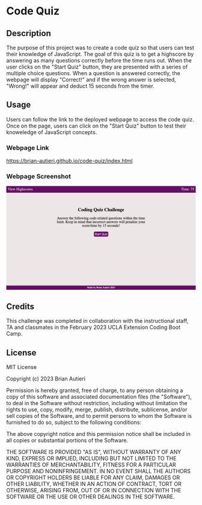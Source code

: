 # Code Quiz

## Description

The purpose of this project was to create a code quiz so that users can test their knowledge of JavaScript. The goal of this quiz is to get a highscore by answering as many questions correctly before the time runs out. When the user clicks on the "Start Quiz" button, they are presented with a series of multiple choice questions. When a question is answered correctly, the webpage will display "Correct!" and if the wrong answer is selected, "Wrong!" will appear and deduct 15 seconds from the timer.

## Usage

Users can follow the link to the deployed webpage to access the code quiz. Once on the page, users can click on the "Start Quiz" button to test their knoweledge of JavaScript concepts.

### Webpage Link

https://brian-autieri.github.io/code-quiz/index.html

### Webpage Screenshot

![alt text](code-quiz-screenshot.png)

## Credits

This challenge was completed in collaboration with the instructional staff, TA and classmates in the February 2023 UCLA Extension Coding Boot Camp.

## License

MIT License

Copyright (c) 2023 Brian Autieri

Permission is hereby granted, free of charge, to any person obtaining a copy of this software and associated documentation files (the "Software"), to deal in the Software without restriction, including without limitation the rights to use, copy, modify, merge, publish, distribute, sublicense, and/or sell copies of the Software, and to permit persons to whom the Software is furnished to do so, subject to the following conditions:

The above copyright notice and this permission notice shall be included in all copies or substantial portions of the Software.

THE SOFTWARE IS PROVIDED "AS IS", WITHOUT WARRANTY OF ANY KIND, EXPRESS OR IMPLIED, INCLUDING BUT NOT LIMITED TO THE WARRANTIES OF MERCHANTABILITY, FITNESS FOR A PARTICULAR PURPOSE AND NONINFRINGEMENT. IN NO EVENT SHALL THE AUTHORS OR COPYRIGHT HOLDERS BE LIABLE FOR ANY CLAIM, DAMAGES OR OTHER LIABILITY, WHETHER IN AN ACTION OF CONTRACT, TORT OR OTHERWISE, ARISING FROM, OUT OF OR IN CONNECTION WITH THE SOFTWARE OR THE USE OR OTHER DEALINGS IN THE SOFTWARE.
